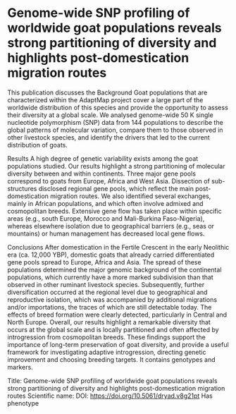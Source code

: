 # Genome-wide SNP profiling of worldwide goat populations reveals strong partitioning of diversity and highlights post-domestication migration routes

This publication discusses the Background
Goat populations that are characterized within the AdaptMap project cover a large part of the worldwide distribution of this species and provide the opportunity to assess their diversity at a global scale. We analysed genome-wide 50 K single nucleotide polymorphism (SNP) data from 144 populations to describe the global patterns of molecular variation, compare them to those observed in other livestock species, and identify the drivers that led to the current distribution of goats.

Results
A high degree of genetic variability exists among the goat populations studied. Our results highlight a strong partitioning of molecular diversity between and within continents. Three major gene pools correspond to goats from Europe, Africa and West Asia. Dissection of sub-structures disclosed regional gene pools, which reflect the main post-domestication migration routes. We also identified several exchanges, mainly in African populations, and which often involve admixed and cosmopolitan breeds. Extensive gene flow has taken place within specific areas (e.g., south Europe, Morocco and Mali-Burkina Faso-Nigeria), whereas elsewhere isolation due to geographical barriers (e.g., seas or mountains) or human management has decreased local gene flows.

Conclusions
After domestication in the Fertile Crescent in the early Neolithic era (ca. 12,000 YBP), domestic goats that already carried differentiated gene pools spread to Europe, Africa and Asia. The spread of these populations determined the major genomic background of the continental populations, which currently have a more marked subdivision than that observed in other ruminant livestock species. Subsequently, further diversification occurred at the regional level due to geographical and reproductive isolation, which was accompanied by additional migrations and/or importations, the traces of which are still detectable today. The effects of breed formation were clearly detected, particularly in Central and North Europe. Overall, our results highlight a remarkable diversity that occurs at the global scale and is locally partitioned and often affected by introgression from cosmopolitan breeds. These findings support the importance of long-term preservation of goat diversity, and provide a useful framework for investigating adaptive introgression, directing genetic improvement and choosing breeding targets.
It contains  genotypes and  markers.

Title: Genome-wide SNP profiling of worldwide goat populations reveals strong partitioning of diversity and highlights post-domestication migration routes
Scientific name: 
DOI: https://doi.org/10.5061/dryad.v8g21pt
Has phenotype 

